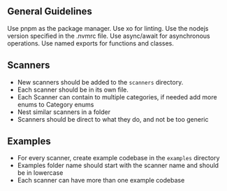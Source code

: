## General Guidelines

Use pnpm as the package manager.
Use xo for linting.
Use the nodejs version specified in the .nvmrc file.
Use async/await for asynchronous operations.
Use named exports for functions and classes.

## Scanners

- New scanners should be added to the `scanners` directory.
- Each scanner should be in its own file.
- Each Scanner can contain to multiple categories, if needed add more enums to Category enums
- Nest similar scanners in a folder
- Scanners should be direct to what they do, and not be too generic

## Examples

- For every scanner, create example codebase in the `examples` directory
- Examples folder name should start with the scanner name and should be in lowercase
- Each scanner can have more than one example codebase
